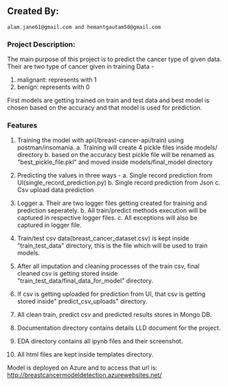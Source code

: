 <!-- ABOUT THE PROJECT -->
## Created By:
 	alam.jane61@gmail.com and hemantgautam50@gmail.com


<!-- ABOUT THE PROJECT -->
### Project Description:

The main purpose of this project is to predict the cancer type of given data.
Their are two type of cancer given in training Data - 
1. malignant: represents with 1
2. benign: represents with 0

First models are getting trained on train and test data and best model is chosen based on the accuracy and that model is used for prediction.

### Features
1. Training the model with api(/breast-cancer-api/train) using postman/insomania.
		a. Training will create 4 pickle files inside models/ directory
		b. based on the accuracy best pickle file will be renamed as "best_pickle_file.pkl" and moved inside models/final_model directory

2. Predicting the values in three ways - 
		a. Single record prediction from UI(single_record_prediction.py)
		b. Single record prediction from Json
		c. Csv upload data prediction

3. Logger
	a. Their are two logger files getting created for training and prediction seperately.
	b. All train/predict methods execution will be captured in respective logger files.
	c. All exceptions will also be captured in logger file.

4. Train/test csv data(breast_cancer_dataset.csv) is kept inside "train_test_data" directory, this is the file which will be used to train models.

5. After all imputation and cleaning processes of the train csv, final cleaned csv is getting stored inside "train_test_data/final_data_for_model" directory.

6. If csv is getting uploaded for prediction from UI, that csv is getting stored inside" predict_csv_uploads" directory.

7. All clean train, predict csv and predicted results stores in Mongo DB.

8. Documentation directory contains details LLD document for the project.

9. EDA directory contains all ipynb files and their screenshot.

10. All html files are kept inside templates directory.

Model is deployed on Azure and to access that url is:
http://breastcancermodeldetection.azurewebsites.net/

